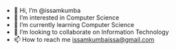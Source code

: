 - 👋 Hi, I’m @issamkumba
- 👀 I’m interested in Computer Science
- 🌱 I’m currently learning Computer Science
- 💞️ I’m looking to collaborate on Information Technology
- 📫 How to reach me issamkumbaissa@gmail.com

<!---
issamkumba/issamkumba is a ✨ special ✨ repository because its `README.md` (this file) appears on your GitHub profile.
You can click the Preview link to take a look at your changes.
--->
